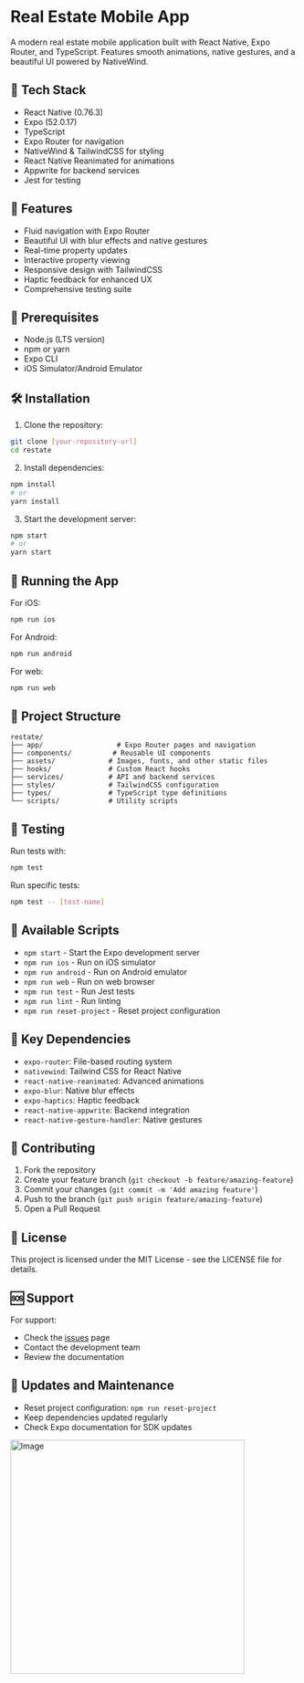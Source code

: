 # Real Estate Mobile App

A modern real estate mobile application built with React Native, Expo Router, and TypeScript. Features smooth animations, native gestures, and a beautiful UI powered by NativeWind.

## 🚀 Tech Stack

- React Native (0.76.3)
- Expo (52.0.17)
- TypeScript
- Expo Router for navigation
- NativeWind & TailwindCSS for styling
- React Native Reanimated for animations
- Appwrite for backend services
- Jest for testing

## 🎯 Features

- Fluid navigation with Expo Router
- Beautiful UI with blur effects and native gestures
- Real-time property updates
- Interactive property viewing
- Responsive design with TailwindCSS
- Haptic feedback for enhanced UX
- Comprehensive testing suite

## 📱 Prerequisites

- Node.js (LTS version)
- npm or yarn
- Expo CLI
- iOS Simulator/Android Emulator

## 🛠️ Installation

1. Clone the repository:
```bash
git clone [your-repository-url]
cd restate
```

2. Install dependencies:
```bash
npm install
# or
yarn install
```

3. Start the development server:
```bash
npm start
# or
yarn start
```

## 📱 Running the App

For iOS:
```bash
npm run ios
```

For Android:
```bash
npm run android
```

For web:
```bash
npm run web
```

## 📁 Project Structure

```
restate/
├── app/                  # Expo Router pages and navigation
├── components/          # Reusable UI components
├── assets/             # Images, fonts, and other static files
├── hooks/              # Custom React hooks
├── services/           # API and backend services
├── styles/             # TailwindCSS configuration
├── types/              # TypeScript type definitions
└── scripts/            # Utility scripts
```

## 🧪 Testing

Run tests with:
```bash
npm test
```

Run specific tests:
```bash
npm test -- [test-name]
```

## 🔧 Available Scripts

- `npm start` - Start the Expo development server
- `npm run ios` - Run on iOS simulator
- `npm run android` - Run on Android emulator
- `npm run web` - Run on web browser
- `npm run test` - Run Jest tests
- `npm run lint` - Run linting
- `npm run reset-project` - Reset project configuration

## 💫 Key Dependencies

- `expo-router`: File-based routing system
- `nativewind`: Tailwind CSS for React Native
- `react-native-reanimated`: Advanced animations
- `expo-blur`: Native blur effects
- `expo-haptics`: Haptic feedback
- `react-native-appwrite`: Backend integration
- `react-native-gesture-handler`: Native gestures

## 🤝 Contributing

1. Fork the repository
2. Create your feature branch (`git checkout -b feature/amazing-feature`)
3. Commit your changes (`git commit -m 'Add amazing feature'`)
4. Push to the branch (`git push origin feature/amazing-feature`)
5. Open a Pull Request

## 📄 License

This project is licensed under the MIT License - see the LICENSE file for details.

## 🆘 Support

For support:
- Check the [issues](your-repo-url/issues) page
- Contact the development team
- Review the documentation

## 🔄 Updates and Maintenance

- Reset project configuration: `npm run reset-project`
- Keep dependencies updated regularly
- Check Expo documentation for SDK updates

<img width="410" alt="Image" src="https://github.com/user-attachments/assets/bf83c2aa-b7df-4051-a8a6-70486f5c3eb4" />
